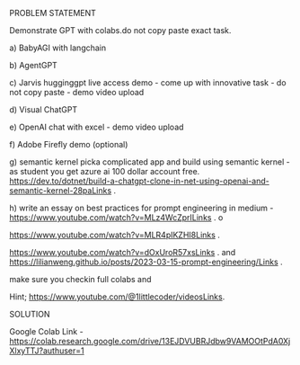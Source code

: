 PROBLEM STATEMENT

Demonstrate GPT with colabs.do not copy paste exact task. 

a) BabyAGI with langchain

b) AgentGPT

c) Jarvis hugginggpt live access demo - come up with innovative task - do not copy paste - demo video  upload

d) Visual ChatGPT

e)  OpenAI chat with excel - demo video upload

f) Adobe Firefly demo (optional)

g) semantic kernel picka complicated app and build using semantic kernel - as student you get azure ai 100 dollar account free. https://dev.to/dotnet/build-a-chatgpt-clone-in-net-using-openai-and-semantic-kernel-28paLinks .

 

h) write an essay on best practices for prompt engineering in medium -
https://www.youtube.com/watch?v=MLz4WcZprILinks .
o

https://www.youtube.com/watch?v=MLR4pIKZHI8Links .

https://www.youtube.com/watch?v=dOxUroR57xsLinks .
and https://lilianweng.github.io/posts/2023-03-15-prompt-engineering/Links .

 

make sure you checkin full colabs and 

Hint; https://www.youtube.com/@1littlecoder/videosLinks.


SOLUTION

Google Colab Link - https://colab.research.google.com/drive/13EJDVUBRJdbw9VAMOOtPdA0XjXlxyTTJ?authuser=1